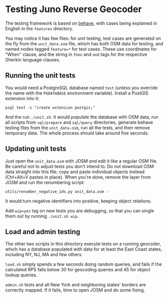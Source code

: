 # Testing Juno Reverse Geocoder

The testing framework is based on [behave](https://behave.readthedocs.io/en/latest/),
with cases being explained in English in the `features` directory.

You may notice it has few files: for unit testing, test cases are generated on the fly
from the `unit_data.osm` file, which has both OSM data for testing, and named nodes
tagged `feature=*` for test cases. These use coordinates for "When" clause, and the string
in `then` and `and` tags for the respective Gherkin language clauses.

## Running the unit tests

You would need a PostgreSQL database named `test` (unless you override the name with
the `PGDATABASE` environment variable). Install a PostGIS extension into it:

    psql test -c "create extension postgis;"

And the run `./unit.sh`. It would populate the database with OSM data, run all scripts
from `sql/prepare` and `sql/query` directories, generate behave testing files from
the `unit_data.osm`, run all the tests, and then remove temporary data. The whole process
should take around five seconds.

## Updating unit tests

Just open the `unit_data.osm` with JOSM and edit it like a regular OSM file. Be careful
not to adjust tests you don't intend to. Do not download OSM data straight into this
file; copy and paste individual objects instead (Ctrl+Alt+V pastes in place).
When you're done, remove the layer from JOSM and run the renumbering script:

    utils/renumber_negative_ids.py unit_data.osm -

It would turn negative identifiers into positive, keeping object relations.

Add `wip=yes` tag on new tests you are debugging, so that you can single them out
by running `./unit.sh wip`.

## Load and admin testing

The other two scripts in this directory execute tests on a running geocoder,
which has a database populated with data for at least the East Coast states,
including NY, NJ, MA and few others.

`load.sh` simply spends a few seconds doing random queries, and fails if
the calculated RPS falls below 30 for geocoding queries and 45 for object
lookup queries.

`admin.sh` tests and all New York and neighboring states' borders are correctly
mapped. If it fails, time to open JOSM and do some fixing.
